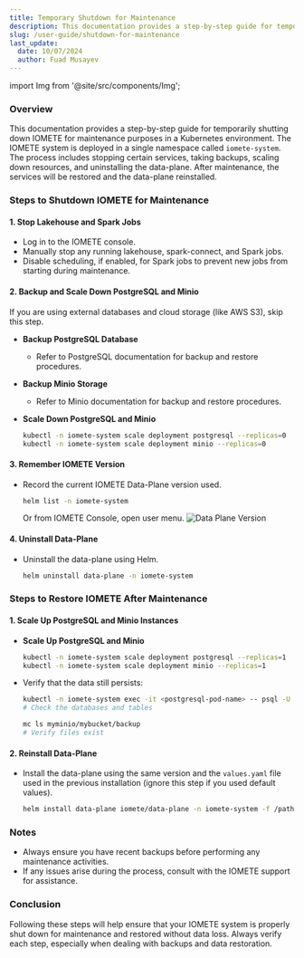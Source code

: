 ```yaml
---
title: Temporary Shutdown for Maintenance
description: This documentation provides a step-by-step guide for temporarily shutting down IOMETE for maintenance purposes in a Kubernetes environment.
slug: /user-guide/shutdown-for-maintenance
last_update:
  date: 10/07/2024
  author: Fuad Musayev
---
```


import Img from '@site/src/components/Img';

### Overview
This documentation provides a step-by-step guide for temporarily shutting down IOMETE for maintenance purposes in a Kubernetes environment. The IOMETE system is deployed in a single namespace called `iomete-system`. The process includes stopping certain services, taking backups, scaling down resources, and uninstalling the data-plane. After maintenance, the services will be restored and the data-plane reinstalled.

### Steps to Shutdown IOMETE for Maintenance

#### 1. Stop Lakehouse and Spark Jobs
- Log in to the IOMETE console.
- Manually stop any running lakehouse, spark-connect, and Spark jobs.
- Disable scheduling, if enabled, for Spark jobs to prevent new jobs from starting during maintenance.

#### 2. Backup and Scale Down PostgreSQL and Minio
If you are using external databases and cloud storage (like AWS S3), skip this step.

- **Backup PostgreSQL Database**
  - Refer to PostgreSQL documentation for backup and restore procedures.
- **Backup Minio Storage**
  - Refer to Minio documentation for backup and restore procedures.

- **Scale Down PostgreSQL and Minio**
  ```sh
  kubectl -n iomete-system scale deployment postgresql --replicas=0
  kubectl -n iomete-system scale deployment minio --replicas=0
  ```

#### 3. Remember IOMETE Version
- Record the current IOMETE Data-Plane version used.
  ```sh
  helm list -n iomete-system
  ```
  Or from IOMETE Console, open user menu.
  <Img src="/img/misc/maintenance-version.png" alt="Data Plane Version" />

#### 4. Uninstall Data-Plane
- Uninstall the data-plane using Helm.
  ```sh
  helm uninstall data-plane -n iomete-system
  ```

### Steps to Restore IOMETE After Maintenance

#### 1. Scale Up PostgreSQL and Minio Instances
- **Scale Up PostgreSQL and Minio**
  ```sh
  kubectl -n iomete-system scale deployment postgresql --replicas=1
  kubectl -n iomete-system scale deployment minio --replicas=1
  ```

- Verify that the data still persists:
  ```sh
  kubectl -n iomete-system exec -it <postgresql-pod-name> -- psql -U <postgresql-username>
  # Check the databases and tables
  ```

  ```sh
  mc ls myminio/mybucket/backup
  # Verify files exist
  ```

#### 2. Reinstall Data-Plane
- Install the data-plane using the same version and the `values.yaml` file used in the previous installation (ignore this step if you used default values).
  ```sh
  helm install data-plane iomete/data-plane -n iomete-system -f /path/to/values.yaml --version <iomete-version>
  ```

### Notes
- Always ensure you have recent backups before performing any maintenance activities.
- If any issues arise during the process, consult with the IOMETE support for assistance.

### Conclusion
Following these steps will help ensure that your IOMETE system is properly shut down for maintenance and restored without data loss. Always verify each step, especially when dealing with backups and data restoration.

